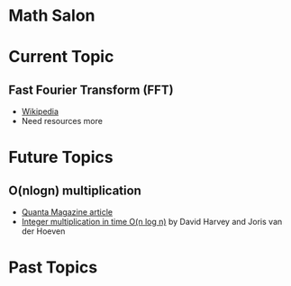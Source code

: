 # Math Salon

# Current Topic

## Fast Fourier Transform (FFT)
* [Wikipedia](https://en.wikipedia.org/wiki/Fast_Fourier_transform)
* Need resources more

# Future Topics

## O(nlogn) multiplication 
* [Quanta Magazine article](https://www.quantamagazine.org/mathematicians-discover-the-perfect-way-to-multiply-20190411/)
* [Integer multiplication in time O(n log n)](https://hal.archives-ouvertes.fr/hal-02070778/document) by David Harvey and  Joris van der Hoeven

# Past Topics
